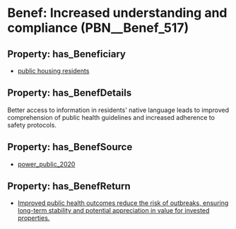 # Benef: __Increased understanding and compliance__ (PBN__Benef_517)

## Property: has_Beneficiary

* [public housing residents](../Stakeholder/PBN__Stakeholder_217)

## Property: has_BenefDetails

Better access to information in residents' native language leads to improved comprehension of public health guidelines and increased adherence to safety protocols.

## Property: has_BenefSource

* [power_public_2020](../Article/PBN__Article_107)

## Property: has_BenefReturn

* [Improved public health outcomes reduce the risk of outbreaks, ensuring long-term stability and potential appreciation in value for invested properties.](../BenefReturn/PBN__BenefReturn_566)

